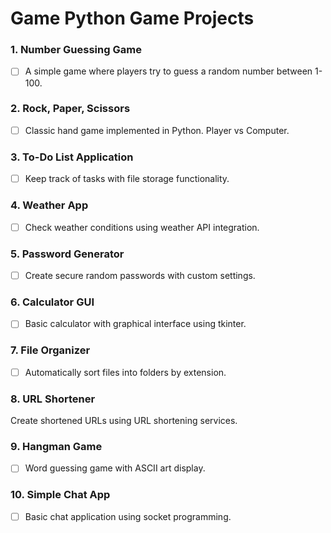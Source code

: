 # Game Python Game Projects

### 1. Number Guessing Game

- [ ] A simple game where players try to guess a random number between 1-100.

### 2. Rock, Paper, Scissors

- [ ] Classic hand game implemented in Python. Player vs Computer.

### 3. To-Do List Application

- [ ] Keep track of tasks with file storage functionality.

### 4. Weather App

- [ ] Check weather conditions using weather API integration.

### 5. Password Generator

- [ ] Create secure random passwords with custom settings.

### 6. Calculator GUI

- [ ] Basic calculator with graphical interface using tkinter.

### 7. File Organizer

- [ ] Automatically sort files into folders by extension.

### 8. URL Shortener

Create shortened URLs using URL shortening services.

### 9. Hangman Game

- [ ] Word guessing game with ASCII art display.

### 10. Simple Chat App

- [ ] Basic chat application using socket programming.

